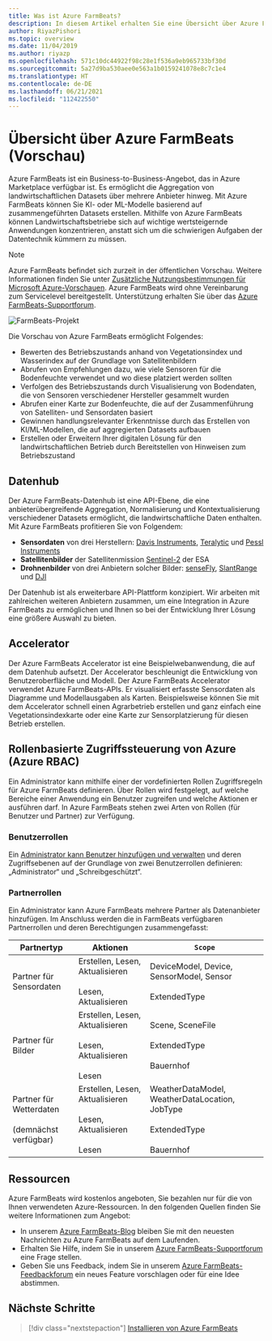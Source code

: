 ```yaml
---
title: Was ist Azure FarmBeats?
description: In diesem Artikel erhalten Sie eine Übersicht über Azure FarmBeats.
author: RiyazPishori
ms.topic: overview
ms.date: 11/04/2019
ms.author: riyazp
ms.openlocfilehash: 571c10dc44922f98c28e1f536a9eb965733bf30d
ms.sourcegitcommit: 5a27d9ba530aee0e563a1b0159241078e8c7c1e4
ms.translationtype: HT
ms.contentlocale: de-DE
ms.lasthandoff: 06/21/2021
ms.locfileid: "112422550"
---
```

# <a name="overview-of-azure-farmbeats-preview"></a>Übersicht über Azure FarmBeats (Vorschau)

Azure FarmBeats ist ein Business-to-Business-Angebot, das in Azure Marketplace verfügbar ist. Es ermöglicht die Aggregation von landwirtschaftlichen Datasets über mehrere Anbieter hinweg. Mit Azure FarmBeats können Sie KI- oder ML-Modelle basierend auf zusammengeführten Datasets erstellen. Mithilfe von Azure FarmBeats können Landwirtschaftsbetriebe sich auf wichtige wertsteigernde Anwendungen konzentrieren, anstatt sich um die schwierigen Aufgaben der Datentechnik kümmern zu müssen.

> [!NOTE]
> Azure FarmBeats befindet sich zurzeit in der öffentlichen Vorschau. Weitere Informationen finden Sie unter [Zusätzliche Nutzungsbestimmungen für Microsoft Azure-Vorschauen](https://azure.microsoft.com/support/legal/preview-supplemental-terms/). Azure FarmBeats wird ohne Vereinbarung zum Servicelevel bereitgestellt. Unterstützung erhalten Sie über das [Azure FarmBeats-Supportforum](/answers/topics/azure-farmbeats.html).

![FarmBeats-Projekt](./media/architecture-for-farmbeats/farmbeats-architecture-1.png)

Die Vorschau von Azure FarmBeats ermöglicht Folgendes:

- Bewerten des Betriebszustands anhand von Vegetationsindex und Wasserindex auf der Grundlage von Satellitenbildern
- Abrufen von Empfehlungen dazu, wie viele Sensoren für die Bodenfeuchte verwendet und wo diese platziert werden sollten
- Verfolgen des Betriebszustands durch Visualisierung von Bodendaten, die von Sensoren verschiedener Hersteller gesammelt wurden
- Abrufen einer Karte zur Bodenfeuchte, die auf der Zusammenführung von Satelliten- und Sensordaten basiert
- Gewinnen handlungsrelevanter Erkenntnisse durch das Erstellen von KI/ML-Modellen, die auf aggregierten Datasets aufbauen
- Erstellen oder Erweitern Ihrer digitalen Lösung für den landwirtschaftlichen Betrieb durch Bereitstellen von Hinweisen zum Betriebszustand

## <a name="datahub"></a>Datenhub

Der Azure FarmBeats-Datenhub ist eine API-Ebene, die eine anbieterübergreifende Aggregation, Normalisierung und Kontextualisierung verschiedener Datasets ermöglicht, die landwirtschaftliche Daten enthalten. Mit Azure FarmBeats profitieren Sie von Folgendem:
- **Sensordaten** von drei Herstellern: [Davis Instruments](https://www.davisinstruments.com/products/enviromonitor-gateway-us-lte), [Teralytic](https://teralytic.com/) und [Pessl Instruments](https://metos.at/)
- **Satellitenbilder** der Satellitenmission [Sentinel-2](https://sentinel.esa.int/web/sentinel/home) der ESA
- **Drohnenbilder** von drei Anbietern solcher Bilder: [senseFly](https://www.sensefly.com/), [SlantRange](https://slantrange.com/) und [DJI](https://dji.com/)

Der Datenhub ist als erweiterbare API-Plattform konzipiert. Wir arbeiten mit zahlreichen weiteren Anbietern zusammen, um eine Integration in Azure FarmBeats zu ermöglichen und Ihnen so bei der Entwicklung Ihrer Lösung eine größere Auswahl zu bieten.

## <a name="accelerator"></a>Accelerator

Der Azure FarmBeats Accelerator ist eine Beispielwebanwendung, die auf dem Datenhub aufsetzt. Der Accelerator beschleunigt die Entwicklung von Benutzeroberfläche und Modell. Der Azure FarmBeats Accelerator verwendet Azure FarmBeats-APIs. Er visualisiert erfasste Sensordaten als Diagramme und Modellausgaben als Karten. Beispielsweise können Sie mit dem Accelerator schnell einen Agrarbetrieb erstellen und ganz einfach eine Vegetationsindexkarte oder eine Karte zur Sensorplatzierung für diesen Betrieb erstellen.

## <a name="azure-role-based-access-control-azure-rbac"></a>Rollenbasierte Zugriffssteuerung von Azure (Azure RBAC)

Ein Administrator kann mithilfe einer der vordefinierten Rollen Zugriffsregeln für Azure FarmBeats definieren. Über Rollen wird festgelegt, auf welche Bereiche einer Anwendung ein Benutzer zugreifen und welche Aktionen er ausführen darf. In Azure FarmBeats stehen zwei Arten von Rollen (für Benutzer und Partner) zur Verfügung.

### <a name="user-roles"></a>Benutzerrollen

Ein [Administrator kann Benutzer hinzufügen und verwalten](manage-users-in-azure-farmbeats.md) und deren Zugriffsebenen auf der Grundlage von zwei Benutzerrollen definieren: „Administrator“ und „Schreibgeschützt“.

### <a name="partner-roles"></a>Partnerrollen

Ein Administrator kann Azure FarmBeats mehrere Partner als Datenanbieter hinzufügen. Im Anschluss werden die in FarmBeats verfügbaren Partnerrollen und deren Berechtigungen zusammengefasst:

| Partnertyp    |   Aktionen  | `Scope` |
| ---- | -------- | -------- |
| Partner für Sensordaten  |   Erstellen, Lesen, Aktualisieren <br/> <br/> Lesen, Aktualisieren | DeviceModel, Device, SensorModel, Sensor <br/> <br/> ExtendedType |
| Partner für Bilder  |   Erstellen, Lesen, Aktualisieren <br/> <br/> Lesen, Aktualisieren <br/> <br/> Lesen | Scene, SceneFile <br/> <br/> ExtendedType <br/> <br/> Bauernhof |
| Partner für Wetterdaten <br/> <br/>  (demnächst verfügbar) |   Erstellen, Lesen, Aktualisieren <br/> <br/> Lesen, Aktualisieren <br/> <br/> Lesen | WeatherDataModel, WeatherDataLocation, JobType <br/> <br/> ExtendedType <br/> <br/> Bauernhof |

## <a name="resources"></a>Ressourcen

Azure FarmBeats wird kostenlos angeboten, Sie bezahlen nur für die von Ihnen verwendeten Azure-Ressourcen. In den folgenden Quellen finden Sie weitere Informationen zum Angebot:

- In unserem [Azure FarmBeats-Blog](https://aka.ms/farmbeatsblog) bleiben Sie mit den neuesten Nachrichten zu Azure FarmBeats auf dem Laufenden.
- Erhalten Sie Hilfe, indem Sie in unserem [Azure FarmBeats-Supportforum](/answers/topics/azure-farmbeats.html) eine Frage stellen.
- Geben Sie uns Feedback, indem Sie in unserem [Azure FarmBeats-Feedbackforum](https://aka.ms/farmbeatsfeedback) ein neues Feature vorschlagen oder für eine Idee abstimmen.

## <a name="next-steps"></a>Nächste Schritte

> [!div class="nextstepaction"]
> [Installieren von Azure FarmBeats](install-azure-farmbeats.md)
